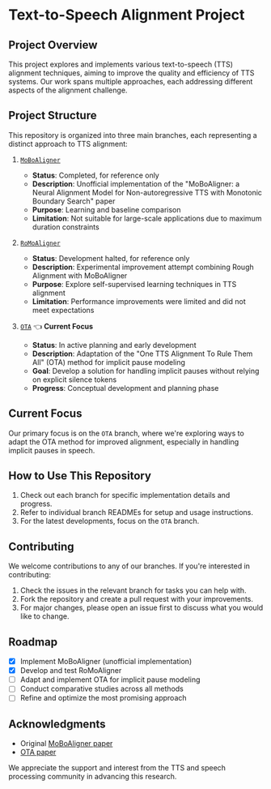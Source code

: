 # Text-to-Speech Alignment Project

## Project Overview
This project explores and implements various text-to-speech (TTS) alignment techniques, aiming to improve the quality and efficiency of TTS systems. Our work spans multiple approaches, each addressing different aspects of the alignment challenge.

## Project Structure
This repository is organized into three main branches, each representing a distinct approach to TTS alignment:

1. [`MoBoAligner`](https://github.com/xiaozhah/Aligner/tree/MoBoAligner)
   - **Status**: Completed, for reference only
   - **Description**: Unofficial implementation of the "MoBoAligner: a Neural Alignment Model for Non-autoregressive TTS with Monotonic Boundary Search" paper
   - **Purpose**: Learning and baseline comparison
   - **Limitation**: Not suitable for large-scale applications due to maximum duration constraints

2. [`RoMoAligner`](https://github.com/xiaozhah/Aligner/tree/RoMoAligner)
   - **Status**: Development halted, for reference only
   - **Description**: Experimental improvement attempt combining Rough Alignment with MoBoAligner
   - **Purpose**: Explore self-supervised learning techniques in TTS alignment
   - **Limitation**: Performance improvements were limited and did not meet expectations

3. [`OTA`](https://github.com/xiaozhah/Aligner/tree/OTA) 👈 **Current Focus**
   - **Status**: In active planning and early development
   - **Description**: Adaptation of the "One TTS Alignment To Rule Them All" (OTA) method for implicit pause modeling
   - **Goal**: Develop a solution for handling implicit pauses without relying on explicit silence tokens
   - **Progress**: Conceptual development and planning phase

## Current Focus
Our primary focus is on the `OTA` branch, where we're exploring ways to adapt the OTA method for improved alignment, especially in handling implicit pauses in speech.

## How to Use This Repository
1. Check out each branch for specific implementation details and progress.
2. Refer to individual branch READMEs for setup and usage instructions.
3. For the latest developments, focus on the `OTA` branch.

## Contributing
We welcome contributions to any of our branches. If you're interested in contributing:
1. Check the issues in the relevant branch for tasks you can help with.
2. Fork the repository and create a pull request with your improvements.
3. For major changes, please open an issue first to discuss what you would like to change.

## Roadmap
- [x] Implement MoBoAligner (unofficial implementation)
- [x] Develop and test RoMoAligner
- [ ] Adapt and implement OTA for implicit pause modeling
- [ ] Conduct comparative studies across all methods
- [ ] Refine and optimize the most promising approach

## Acknowledgments
- Original [MoBoAligner paper](https://www.isca-speech.org/archive/interspeech_2020/li20h_interspeech.html)
- [OTA paper](https://arxiv.org/pdf/2108.10447)

We appreciate the support and interest from the TTS and speech processing community in advancing this research.